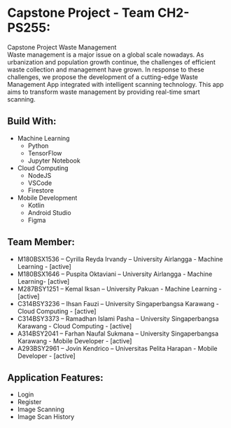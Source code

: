 # Capstone Project - Team CH2-PS255:
Capstone Project Waste Management\
Waste management is a major issue on a global scale nowadays. As urbanization and population growth continue, the challenges of efficient waste collection and management have grown. In response to these challenges, we propose the development of a cutting-edge Waste Management App integrated with intelligent scanning technology. This app aims to transform waste management by providing real-time smart scanning.

## Build With:
- Machine Learning
  - Python
  - TensorFlow
  - Jupyter Notebook
- Cloud Computing
  - NodeJS
  - VSCode
  - Firestore
- Mobile Development
  - Kotlin
  - Android Studio
  - Figma

## Team Member:
- M180BSX1536 – Cyrilla Reyda Irvandy – University Airlangga - Machine Learning - [active]
- M180BSX1646 – Puspita Oktaviani – University Airlangga - Machine Learning- [active]
- M287BSY1251 – Kemal Iksan – University Pakuan - Machine Learning - [active]
- C314BSY3236 – Ihsan Fauzi – University Singaperbangsa Karawang - Cloud Computing - [active]
- C314BSY3373 – Ramadhan Islami Pasha – University Singaperbangsa Karawang  - Cloud Computing - [active]
- A314BSY2041 – Farhan Naufal Sukmana – University Singaperbangsa Karawang - Mobile Developer - [active]
- A293BSY2961 – Jovin Kendrico – Universitas Pelita Harapan - Mobile Developer - [active]

## Application Features:
- Login
- Register
- Image Scanning
- Image Scan History
